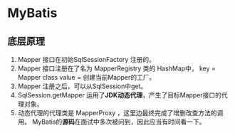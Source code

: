 # MyBatis

## 底层原理
1. Mapper 接口在初始SqlSessionFactory 注册的。
2. Mapper 接口注册在了名为 MapperRegistry 类的 HashMap中， key = Mapper class value = 创建当前Mapper的工厂。
3. Mapper 注册之后，可以从SqlSession中get。
4. SqlSession.getMapper 运用了**JDK动态代理**，产生了目标Mapper接口的代理对象。
5. 动态代理的代理类是 MapperProxy ，这里边最终完成了增删改查方法的调用。
MyBatis的**源码**在面试中多次被问到，因此应当有时间看一下。
